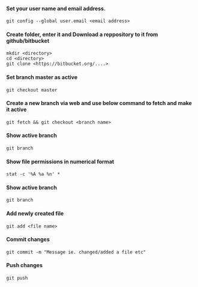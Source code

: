 #### Set your user name and email address.

```git config --global user.email <email address>```

#### Create folder, enter it and Download a reppository to it from github/bitbucket

```
mkdir <directory>
cd <directory>
git clone <https://bitbucket.org/....>
```

#### Set branch master as active

```git checkout master```

#### Create a new branch via web and use below command to fetch and make it active

```git fetch && git checkout <branch name>```

#### Show active branch

```git branch```

#### Show file permissions in numerical format

```stat -c '%A %a %n' *```

#### Show active branch

```git branch```

#### Add newly created file

```git add <file name>```

#### Commit changes

```git commit -m "Message ie. changed/added a file etc"```

#### Push changes

```git push```
